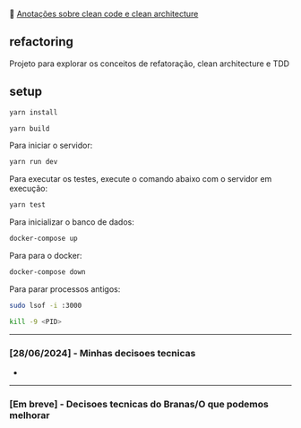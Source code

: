 📓 [Anotações sobre clean code e clean architecture](https://gist.github.com/reginadiana/331e3c0e9d688d45d40e0c2366803f60)

## refactoring

Projeto para explorar os conceitos de refatoração, clean architecture e TDD

## setup

```bash
yarn install
```

```bash
yarn build
```

Para iniciar o servidor:

```bash
yarn run dev
```

Para executar os testes, execute o comando abaixo com o servidor em execução:

```bash
yarn test
```

Para inicializar o banco de dados: 

```bash
docker-compose up
```

Para para o docker: 

```bash
docker-compose down
```

Para parar processos antigos:

```bash
sudo lsof -i :3000
```

```bash
kill -9 <PID>
```

--- 

### [28/06/2024] - Minhas decisoes tecnicas

- 

--- 

### [Em breve] - Decisoes tecnicas do Branas/O que podemos melhorar

